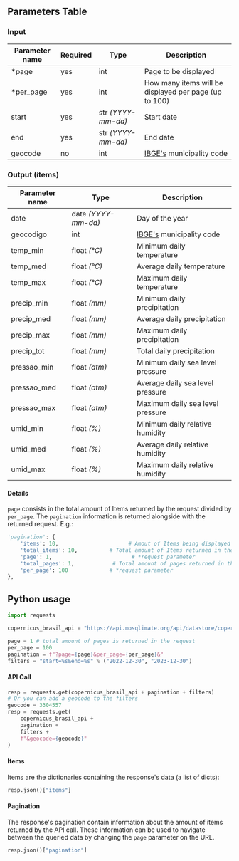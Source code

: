 
## Parameters Table 
### Input
| Parameter name | Required | Type | Description |
|--|--|--|--|
| *page | yes | int | Page to be displayed |
| *per_page | yes | int | How many items will be displayed per page (up to 100) |
| start | yes | str _(YYYY-mm-dd)_ | Start date |
| end | yes | str _(YYYY-mm-dd)_ | End date |
| geocode | no | int | [IBGE's](https://www.ibge.gov.br/explica/codigos-dos-municipios.php) municipality code |

### Output (items)
| Parameter name | Type | Description |
| -- | -- | -- |
| date | date _(YYYY-mm-dd)_ | Day of the year
| geocodigo | int | [IBGE's](https://www.ibge.gov.br/explica/codigos-dos-municipios.php) municipality code
| temp_min | float _(°C)_ | Minimum daily temperature
| temp_med | float _(°C)_ | Average daily temperature
| temp_max | float _(°C)_ | Maximum daily temperature
| precip_min | float _(mm)_ | Minimum daily precipitation
| precip_med | float _(mm)_ | Average daily precipitation
| precip_max | float _(mm)_ | Maximum daily precipitation
| precip_tot | float _(mm)_ | Total daily precipitation
| pressao_min | float _(atm)_ | Minimum daily sea level pressure
| pressao_med | float _(atm)_ | Average daily sea level pressure
| pressao_max | float _(atm)_ | Maximum daily sea level pressure
| umid_min | float _(%)_ | Minimum daily relative humidity 
| umid_med | float _(%)_ | Average daily relative humidity
| umid_max | float _(%)_ | Maximum daily relative humidity

#### Details
`page` consists in the total amount of Items returned by the request divided by `per_page`.  The `pagination` information is returned alongside with the returned request. E.g.:
```py
'pagination': {
	'items': 10,                      # Amout of Items being displayed 
	'total_items': 10,  		# Total amount of Items returned in the request
	'page': 1,			               # *request parameter
	'total_pages': 1,      		 # Total amount of pages returned in the request
	'per_page': 100		    	# *request parameter
},
```

## Python usage
```py
import requests

copernicus_brasil_api = "https://api.mosqlimate.org/api/datastore/copernicus_brasil/"

page = 1 # total amount of pages is returned in the request
per_page = 100
pagination = f"?page={page}&per_page={per_page}&"
filters = "start=%s&end=%s" % ("2022-12-30", "2023-12-30")
```

#### API Call
```py
resp = requests.get(copernicus_brasil_api + pagination + filters)
# Or you can add a geocode to the filters
geocode = 3304557
resp = requests.get(
    copernicus_brasil_api + 
    pagination + 
    filters +
    f"&geocode={geocode}"
)
```

#### Items
Items are the dictionaries containing the response's data (a list of dicts):
```py
resp.json()["items"]
```

#### Pagination
The response's pagination contain information about the amount of items returned
by the API call. These information can be used to navigate between the queried
data by changing the `page` parameter on the URL.
```py
resp.json()["pagination"]
```
